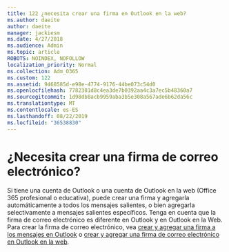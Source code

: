 ```yaml
---
title: 122 ¿necesita crear una firma en Outlook en la web?
ms.author: daeite
author: daeite
manager: jackiesm
ms.date: 4/27/2018
ms.audience: Admin
ms.topic: article
ROBOTS: NOINDEX, NOFOLLOW
localization_priority: Normal
ms.collection: Adm_O365
ms.custom: 122
ms.assetid: 9468585d-e98e-4774-9176-44be073c54d0
ms.openlocfilehash: 7782381d8c4ea3de7b0392aa4c3a7ec5b48360a7
ms.sourcegitcommit: 1d98db8acb9959aba3b5e308a567ade6b62da56c
ms.translationtype: MT
ms.contentlocale: es-ES
ms.lasthandoff: 08/22/2019
ms.locfileid: "36538830"
---
```

# <a name="need-to-create-an-email-signature"></a>¿Necesita crear una firma de correo electrónico?

Si tiene una cuenta de Outlook o una cuenta de Outlook en la web (Office 365 profesional o educativa), puede crear una firma y agregarla automáticamente a todos los mensajes salientes, o bien agregarla selectivamente a mensajes salientes específicos. Tenga en cuenta que la firma de correo electrónico es diferente en Outlook y en Outlook en la Web. Para crear la firma de correo electrónico, vea [crear y agregar una firma a los mensajes en Outlook](https://support.office.com/article/8ee5d4f4-68fd-464a-a1c1-0e1c80bb27f2.aspx) o [crear y agregar una firma de correo electrónico en Outlook en la web](https://support.office.com/article/5ff9dcfd-d3f1-447b-b2e9-39f91b074ea3.aspx).

